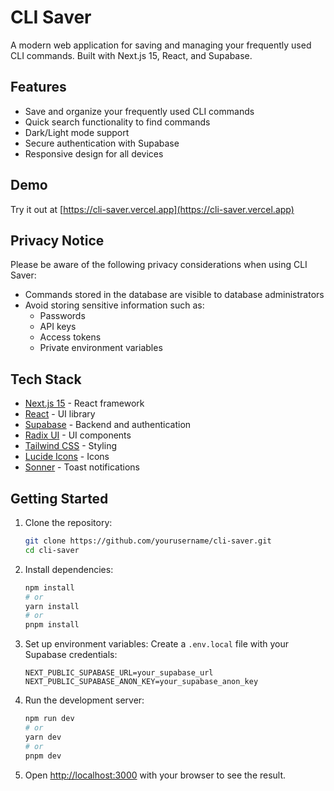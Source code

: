 # CLI Saver

A modern web application for saving and managing your frequently used CLI commands. Built with Next.js 15, React, and Supabase.

## Features

- Save and organize your frequently used CLI commands
- Quick search functionality to find commands
- Dark/Light mode support
- Secure authentication with Supabase
- Responsive design for all devices

## Demo

Try it out at [https://cli-saver.vercel.app](https://cli-saver.vercel.app)

## Privacy Notice

Please be aware of the following privacy considerations when using CLI Saver:

- Commands stored in the database are visible to database administrators
- Avoid storing sensitive information such as:
  - Passwords
  - API keys
  - Access tokens
  - Private environment variables


## Tech Stack

- [Next.js 15](https://nextjs.org/) - React framework
- [React](https://reactjs.org/) - UI library
- [Supabase](https://supabase.com/) - Backend and authentication
- [Radix UI](https://www.radix-ui.com/) - UI components
- [Tailwind CSS](https://tailwindcss.com/) - Styling
- [Lucide Icons](https://lucide.dev/) - Icons
- [Sonner](https://sonner.emilkowal.ski/) - Toast notifications

## Getting Started

1. Clone the repository:
   ```bash
   git clone https://github.com/yourusername/cli-saver.git
   cd cli-saver
   ```

2. Install dependencies:
   ```bash
   npm install
   # or
   yarn install
   # or
   pnpm install
   ```

3. Set up environment variables:
   Create a `.env.local` file with your Supabase credentials:
   ```
   NEXT_PUBLIC_SUPABASE_URL=your_supabase_url
   NEXT_PUBLIC_SUPABASE_ANON_KEY=your_supabase_anon_key
   ```

4. Run the development server:
   ```bash
   npm run dev
   # or
   yarn dev
   # or
   pnpm dev
   ```

5. Open [http://localhost:3000](http://localhost:3000) with your browser to see the result.
